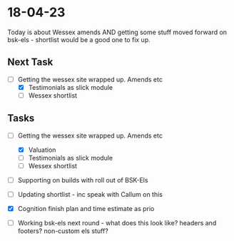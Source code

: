 # 18-04-23

Today is about Wessex amends AND getting some stuff moved forward on bsk-els - shortlist would be a good one to fix up.

## Next Task
- [ ] Getting the wessex site wrapped up. Amends etc
  - [x] Testimonials as slick module
  - [ ] Wessex shortlist

## Tasks

- [ ] Getting the wessex site wrapped up. Amends etc
  - [x] Valuation
  - [ ] Testimonials as slick module
  - [ ] Wessex shortlist

- [ ] Supporting on builds with roll out of BSK-Els

- [ ] Updating shortlist - inc speak with Callum on this
- [x] Cognition finish plan and time estimate as prio
- [ ] Working bsk-els next round - what does this look like? headers and footers? non-custom els stuff?